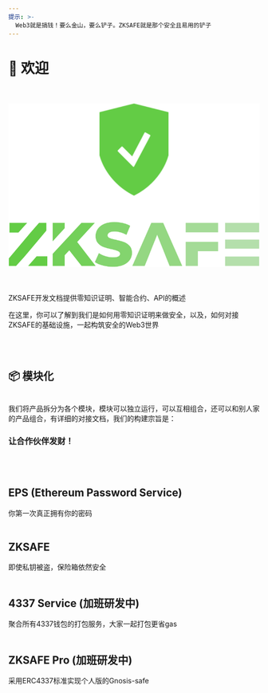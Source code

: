 ```yaml
---
提示: >-
  Web3就是搞钱！要么金山，要么铲子。ZKSAFE就是那个安全且易用的铲子
---
```


# 🥳 欢迎
<br>
<br>
<div align="center"><img src="./images/zkSafe-logo.svg"></div>
<br>
<br>

ZKSAFE开发文档提供零知识证明、智能合约、API的概述

在这里，你可以了解到我们是如何用零知识证明来做安全，以及，如何对接ZKSAFE的基础设施，一起构筑安全的Web3世界

<br>
<br>

## 📦️ 模块化
<br>
我们将产品拆分为各个模块，模块可以独立运行，可以互相组合，还可以和别人家的产品组合，有详细的对接文档，我们的构建宗旨是：

### 让合作伙伴发财！
<br>
<br>



## EPS (Ethereum Password Service)
你第一次真正拥有你的密码
<br>
<br>


## ZKSAFE
即使私钥被盗，保险箱依然安全
<br>
<br>


## 4337 Service (加班研发中)
聚合所有4337钱包的打包服务，大家一起打包更省gas
<br>
<br>


## ZKSAFE Pro (加班研发中)
采用ERC4337标准实现个人版的Gnosis-safe
<br>
<br>